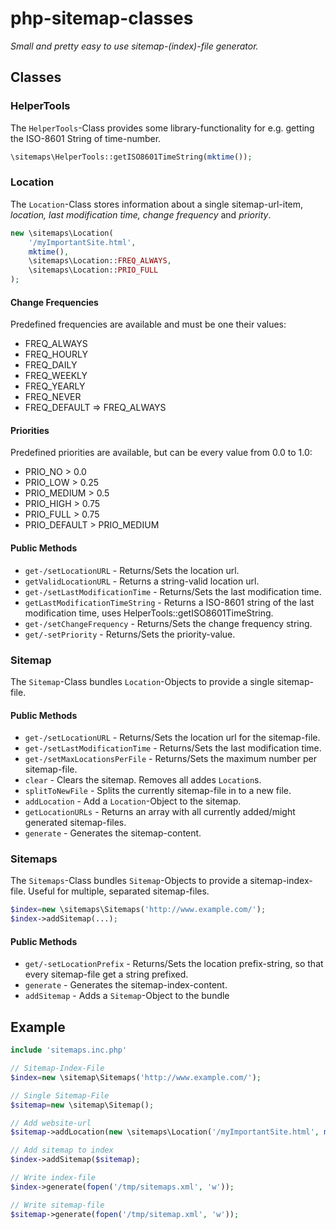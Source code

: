# php-sitemap-classes
_Small and pretty easy to use sitemap-(index)-file generator._

## Classes

### HelperTools

The `HelperTools`-Class provides some library-functionality for e.g. getting the ISO-8601 String of time-number.

```PHP
\sitemaps\HelperTools::getISO8601TimeString(mktime());
```

### Location

The `Location`-Class stores information about a single sitemap-url-item, _location, last modification time, change frequency_ and _priority_.

```PHP
new \sitemaps\Location(
	'/myImportantSite.html', 
	mktime(), 
	\sitemaps\Location::FREQ_ALWAYS,
	\sitemaps\Location::PRIO_FULL
);
```

#### Change Frequencies

Predefined frequencies are available and must be one their values:

* FREQ_ALWAYS
* FREQ_HOURLY
* FREQ_DAILY
* FREQ_WEEKLY
* FREQ_YEARLY
* FREQ_NEVER
* FREQ_DEFAULT => FREQ_ALWAYS

#### Priorities

Predefined priorities are available, but can be every value from 0.0 to 1.0:

* PRIO_NO > 0.0
* PRIO_LOW > 0.25
* PRIO_MEDIUM > 0.5
* PRIO_HIGH > 0.75
* PRIO_FULL > 0.75
* PRIO_DEFAULT > PRIO_MEDIUM

#### Public Methods

* `get-/setLocationURL` - Returns/Sets the location url.
* `getValidLocationURL` - Returns a string-valid location url.
* `get-/setLastModificationTime` - Returns/Sets the last modification time.
* `getLastModificationTimeString` - Returns a ISO-8601 string of the last modification time, uses HelperTools::getISO8601TimeString.
* `get-/setChangeFrequency` - Returns/Sets the change frequency string.
* `get/-setPriority` - Returns/Sets the priority-value.

### Sitemap

The `Sitemap`-Class bundles `Location`-Objects to provide a single sitemap-file.

#### Public Methods

* `get-/setLocationURL` - Returns/Sets the location url for the sitemap-file.
* `get-/setLastModificationTime` - Returns/Sets the last modification time.
* `get-/setMaxLocationsPerFile` - Returns/Sets the maximum number per sitemap-file.
* `clear` - Clears the sitemap. Removes all addes `Location`s.
* `splitToNewFile` - Splits the currently sitemap-file in to a new file.
* `addLocation` - Add a `Location`-Object to the sitemap.
* `getLocationURLs` - Returns an array with all currently added/might generated sitemap-files.
* `generate` - Generates the sitemap-content.

### Sitemaps

The `Sitemaps`-Class bundles `Sitemap`-Objects to provide a sitemap-index-file. Useful for multiple, separated sitemap-files.

```PHP
$index=new \sitemaps\Sitemaps('http://www.example.com/');
$index->addSitemap(...);
```

#### Public Methods

* `get/-setLocationPrefix` - Returns/Sets the location prefix-string, so that every sitemap-file get a string prefixed.
* `generate` - Generates the sitemap-index-content.
* `addSitemap` - Adds a `Sitemap`-Object to the bundle

## Example

```PHP
include 'sitemaps.inc.php'

// Sitemap-Index-File
$index=new \sitemap\Sitemaps('http://www.example.com/');

// Single Sitemap-File
$sitemap=new \sitemap\Sitemap();

// Add website-url
$sitemap->addLocation(new \sitemaps\Location('/myImportantSite.html', mktime(), \sitemaps\Location::FREQ_ALWAYS, \sitemaps\Location::PRIO_FULL));

// Add sitemap to index
$index->addSitemap($sitemap);

// Write index-file
$index->generate(fopen('/tmp/sitemaps.xml', 'w'));

// Write sitemap-file
$sitemap->generate(fopen('/tmp/sitemap.xml', 'w'));
```


